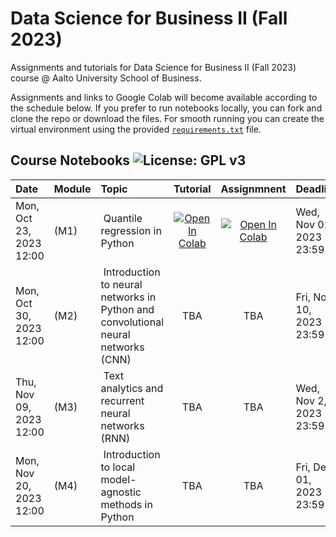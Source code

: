 # Data Science for Business II (Fall 2023)
Assignments and tutorials for Data Science for Business II (Fall 2023) course @ Aalto University School of Business. 

Assignments and links to Google Colab will become available according to the schedule below. 
If you prefer to run notebooks locally, you can fork and clone the repo or download the files. For smooth running you can create the virtual environment using the provided [`requirements.txt`]([url](https://github.com/dsfb2/dsfb2-2023/blob/main/requirements.txt)) file. 


## Course Notebooks ![License: GPL v3](https://img.shields.io/badge/License-GPLv3-blue.svg)

| Date            | Module          | Topic                 | Tutorial| Assignmnent|Deadline| 
|:----------------|:--------------|:----------------------|:------------------:|:------------------:|:------------------|
|Mon, Oct 23, 2023 12:00| (M1) | Quantile regression in Python | [![Open In Colab](https://colab.research.google.com/assets/colab-badge.svg)](https://colab.research.google.com/github/dsfb2/dsfb2-2023/blob/main/assignment_1/a1_tutorial.ipynb) | [![Open In Colab](https://colab.research.google.com/assets/colab-badge.svg)](https://colab.research.google.com/github/dsfb2/dsfb2-2023/blob/main/assignment_1/a1.ipynb) |Wed, Nov 01, 2023 23:59|
|Mon, Oct 30, 2023 12:00| (M2) | Introduction to neural networks in Python and convolutional neural networks (CNN) | TBA | TBA |Fri, Nov 10, 2023 23:59|
|Thu, Nov 09, 2023 12:00| (M3) | Text analytics and recurrent neural networks (RNN) | TBA | TBA |Wed, Nov 2, 2023 23:59|
|Mon, Nov 20, 2023 12:00| (M4) | Introduction to local model-agnostic methods in Python | TBA | TBA |Fri, Dec 01, 2023 23:59|


